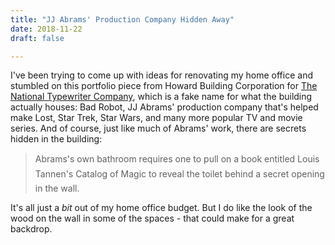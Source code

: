 ```yaml
---
title: "JJ Abrams' Production Company Hidden Away"
date: 2018-11-22
draft: false

---
```


I've been trying to come up with ideas for renovating my home office and stumbled on this portfolio piece from Howard Building Corporation for [The National Typewriter Company](https://www.howardbuilding.com/our-work/project/the-national-typewriter-company), which is a fake name for what the building actually houses: Bad Robot, JJ Abrams' production company that's helped make Lost, Star Trek, Star Wars, and many more popular TV and movie series. And of course, just like much of Abrams' work, there are secrets hidden in the building:

> Abrams's own bathroom requires one to pull on a book entitled Louis Tannen's Catalog of Magic to reveal the toilet behind a secret opening in the wall.

It's all just a _bit_ out of my home office budget. But I do like the look of the wood on the wall in some of the spaces - that could make for a great backdrop.
